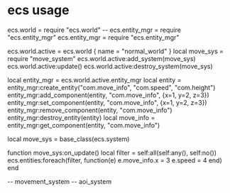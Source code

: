 # ecs usage
ecs.world = require "ecs.world"
-- ecs.entity_mgr = require "ecs.entity_mgr"
ecs.entity_mgr = require "ecs.entity_mgr"

ecs.world.active = ecs.world {
	name = "normal_world"
}
local move_sys = require "move_system"
ecs.world.active:add_system(move_sys)
ecs.world.active:update()
ecs.world.active:destroy_system(move_sys)

local entity_mgr = ecs.world.active.entity_mgr
local entity = entity_mgr:create_entity("com.move_info", "com.speed", "com.height")
entity_mgr:add_component(entity, "com.move_info", {x=1, y=2, z=3})
entity_mgr:set_component(entity, "com.move_info", {x=1, y=2, z=3})
entity_mgr:remove_component(entity, "com.move_info")
entity_mgr:destroy_entity(entity)
local move_info = entity_mgr:get_component(entity, "com.move_info")

local move_sys = base_class(ecs.system)

function move_sys:on_update()
	local filter = self:all(self:any(), self:no())
	ecs.entities:foreach(filter, function(e)
		e.move_info.x = 3 
		e.speed = 4
    end)
end

-- movement_system
-- aoi_system